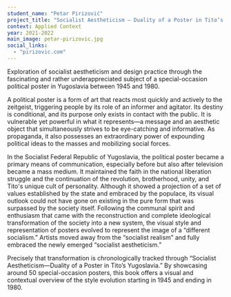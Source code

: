 ```yaml
---
student_name: "Petar Pirizović"
project_title: "Socialist Aestheticism — Duality of a Poster in Tito’s Yugoslavia"
context: Applied Context
year: 2021-2022
main_image: petar-pirizovic.jpg
social_links:
  - "pirizovic.com"
---
```

Exploration of socialist aestheticism and design practice through the fascinating and rather underappreciated subject of a special-occasion political poster in Yugoslavia between 1945 and 1980.

A political poster is a form of art that reacts most quickly and actively to the zeitgeist, triggering people by its role of an informer and agitator. Its destiny is conditional, and its purpose only exists in contact with the public. It is vulnerable yet powerful in what it represents—a message and an aesthetic object that simultaneously strives to be eye-catching and informative. As propaganda, it also possesses an extraordinary power of expounding political ideas to the masses and mobilizing social forces. 

In the Socialist Federal Republic of Yugoslavia, the political poster became a primary means of communication, especially before but also after television became a mass medium. It maintained the faith in the national liberation struggle and the continuation of the revolution, brotherhood, unity, and Tito's unique cult of personality. Although it showed a projection of a set of values established by the state and embraced by the populace, its visual outlook could not have gone on existing in the pure form that was surpassed by the society itself. Following the communal spirit and enthusiasm that came with the reconstruction and complete ideological transformation of the society into a new system, the visual style and representation of posters evolved to represent the image of a “different socialism.” Artists moved away from the “socialist realism” and fully embraced the newly emerged “socialist aestheticism.”

Precisely that transformation is chronologically tracked through “Socialist Aestheticism—Duality of a Poster in Tito’s Yugoslavia.” By showcasing around 50 special-occasion posters, this book offers a visual and contextual overview of the style evolution starting in 1945 and ending in 1980.